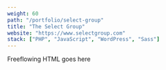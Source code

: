 ```yaml
---
weight: 60
path: "/portfolio/select-group"
title: "The Select Group"
website: "https://www.selectgroup.com"
stack: ["PHP", "JavaScript", "WordPress", "Sass"]
---
```


Freeflowing HTML goes here